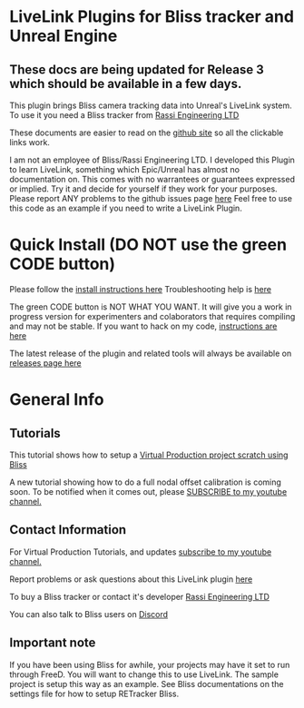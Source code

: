# LiveLink Plugins for Bliss tracker and Unreal Engine

## These docs are being updated for Release 3 which should be available in a few days.

This plugin brings Bliss camera tracking data into Unreal's LiveLink system.  To use it you need a Bliss tracker from [Rassi Engineering LTD](https://www.retracker.co/)

These documents are easier to read on the [github site](https://github.com/MiloMindbender/LiveLinkPlugins) so all the clickable links work.

I am not an employee of Bliss/Rassi Engineering LTD.  I developed this Plugin to learn LiveLink, something which Epic/Unreal has almost no documentation on.  This comes with no warrantees or guarantees expressed or implied. Try it and decide for yourself if they work for your purposes.  Please report ANY problems to the github issues page [here](https://github.com/MiloMindbender/LiveLinkPlugins/issues)  Feel free to use this code as an example if you need to write a LiveLink Plugin.

# Quick Install (DO NOT use the green CODE button)

Please follow the [install instructions here](INSTALLATION.md) Troubleshooting help is [here](TROUBLESHOOTING.md)

The green CODE button is NOT WHAT YOU WANT.  It will give you a work in progress version for experimenters and colaborators that requires compiling and may not be stable.  If you want to hack on my code, [instructions are here](SOURCE_CODE.md)

The latest release of the plugin and related tools will always be available on [releases page here](https://github.com/MiloMindbender/LiveLinkPlugins/releases)

# General Info

## Tutorials

This tutorial shows how to setup a [Virtual Production project scratch using Bliss](https://youtu.be/ebuLqk85VTQ)

A new tutorial showing how to do a full nodal offset calibration is coming soon.  To be notified when it comes out, please [SUBSCRIBE to my youtube channel.](https://www.youtube.com/user/GregCorson)

## Contact Information

For Virtual Production Tutorials, and updates [subscribe to my youtube channel.](https://www.youtube.com/user/GregCorson)

Report problems or ask questions about this LiveLink plugin [here](https://github.com/MiloMindbender/LiveLinkPlugins/issues)

To buy a Bliss tracker or contact it's developer [Rassi Engineering LTD](https://www.retracker.co/)

You can also talk to Bliss users on [Discord](https://discord.gg/SsftMDMZfJ)

## Important note

If you have been using Bliss for awhile, your projects may have it set to run through FreeD.  You will want to change this to use LiveLink.  The sample project is setup this way as an example.  See Bliss documentations on the settings file for how to setup RETracker Bliss.
